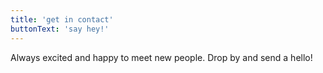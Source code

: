 ```yaml
---
title: 'get in contact'
buttonText: 'say hey!'
---
```


Always excited and happy to meet new people. Drop by and send a hello!

